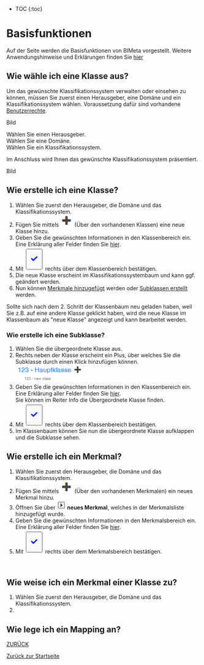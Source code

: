 * TOC
{:toc}

# Basisfunktionen
Auf der Seite werden die Basisfunktionen von BIMeta vorgestellt. Weitere Anwendungshinweise und Erklärungen finden Sie [hier]()

## Wie wähle ich eine Klasse aus?
Um das gewünschte Klassifikationssystem verwalten oder einsehen zu können, müssen Sie zuerst einen Herausgeber, eine Domäne und ein Klassifikationssystem wählen.
Voraussetzung dafür sind vorhandene [Benutzerrechte]().

Bild

Wählen Sie einen Herausgeber. <br>
Wählen Sie eine Domäne. <br>
Wählen Sie ein Klassifikationssystem.<br>


Im Anschluss wird Ihnen das gewünschte Klassifikationssystem präsentiert.

Bild

## Wie erstelle ich eine Klasse?
1. Wählen Sie zuerst den Herausgeber, die Domäne und das Klassifikationssystem.
3. Fügen Sie mittels ![Plus-Symbol](/Bilder/Plus-Symbol.png) (Über den vorhandenen Klassen) eine neue Klasse hinzu.
4. Geben Sie die gewünschten Informationen in den Klassenbereich ein. Eine Erklärung aller Felder finden Sie [hier]().
5. Mit ![Bestaetigung](/Bilder/Bestaetigung.png) rechts über dem Klassenbereich bestätigen.
6. Die neue Klasse erscheint im Klassifikationssystembaum und kann ggf. geändert werden.
7. Nun können [Merkmale hinzugefügt](#wie-füge-ich-ein-merkmal-einer-klasse-hinzu) werden oder [Subklassen erstellt](#wie-erstelle-ich-eine-subklasse) werden.


Sollte sich nach dem 2. Schritt der Klassenbaum neu geladen haben, weil Sie z.B. auf eine andere Klasse geklickt haben, wird die neue Klasse im Klassenbaum als "neue Klasse" angezeigt und kann bearbeitet werden.


### Wie erstelle ich eine Subklasse?
1. Wählen Sie die übergeordnete Klasse aus.
2. Rechts neben der Klasse erscheint ein Plus, über welches Sie die Subklasse durch einen Klick hinzufügen können.<br>
   ![HinzufügenSubklasse](/Bilder/HinzufuegenSubklasse.png)
3. Geben Sie die gewünschten Informationen in den Klassenbereich ein. Eine Erklärung aller Felder finden Sie [hier](). <br> Sie können im Reiter Info die Übergeordnete Klasse finden.
4. Mit ![Bestaetigung](/Bilder/Bestaetigung.png) rechts über dem Klassenbereich bestätigen.
5. Im Klassenbaum können Sie nun die übergeordnete Klasse aufklappen und die Subklasse sehen.
    
    
## Wie erstelle ich ein Merkmal?
1. Wählen Sie zuerst den Herausgeber, die Domäne und das Klassifikationssystem.
2. Fügen Sie mittels ![Plus-Symbol](/Bilder/Plus-Symbol.png) (Über den vorhandenen Merkmalen) ein neues Merkmal hinzu.
3. Öffnen Sie über ![AufklappenMerkmal](/Bilder/AufklappenMerkmal.png) **neues Merkmal**, welches in der Merkmalsliste hinzugefügt wurde.
4. Geben Sie die gewünschten Informationen in den Merkmalsbereich ein. Eine Erklärung aller Felder finden Sie [hier]().
5. Mit ![Bestaetigung](/Bilder/Bestaetigung.png) rechts über dem Merkmalsbereich bestätigen.
<br>
    
## Wie weise ich ein Merkmal einer Klasse zu?
1. Wählen Sie zuerst den Herausgeber, die Domäne und das Klassifikationssystem.
2. 

## Wie lege ich ein Mapping an?


[ZURÜCK](2.0_Anwendungshinweise.md)

[Zurück zur Startseite](https://bimeta-steuerkreis.github.io/Anwenderhilfe/)
